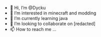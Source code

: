 - 👋 Hi, I’m @Dycku
- 👀 I’m interested in minecraft and modding
- 🌱 I’m currently learning java
- 💞️ I’m looking to collaborate on [redacted]
- 📫 How to reach me ...

<!---
Dycku/Dycku is a ✨ special ✨ repository because its `README.md` (this file) appears on your GitHub profile.
You can click the Preview link to take a look at your changes.
--->
